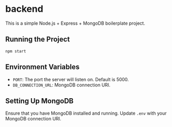 # backend

This is a simple Node.js + Express + MongoDB boilerplate project.

## Running the Project

```
npm start
```

## Environment Variables

- `PORT`: The port the server will listen on. Default is 5000.
- `DB_CONNECTION_URL`: MongoDB connection URI.

## Setting Up MongoDB

Ensure that you have MongoDB installed and running. Update `.env` with your MongoDB connection URI.